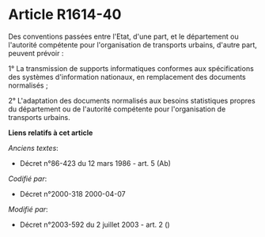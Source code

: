 # Article R1614-40

Des conventions passées entre l'Etat, d'une part, et le département ou l'autorité compétente pour l'organisation de
transports urbains, d'autre part, peuvent prévoir :

1° La transmission de supports informatiques conformes aux spécifications des systèmes d'information nationaux, en
remplacement des documents normalisés ;

2° L'adaptation des documents normalisés aux besoins statistiques propres du département ou de l'autorité compétente pour
l'organisation de transports urbains.

**Liens relatifs à cet article**

_Anciens textes_:

  - Décret n°86-423 du 12 mars 1986 - art. 5 (Ab)

_Codifié par_:

  - Décret n°2000-318 2000-04-07

_Modifié par_:

  - Décret n°2003-592 du 2 juillet 2003 - art. 2 ()

